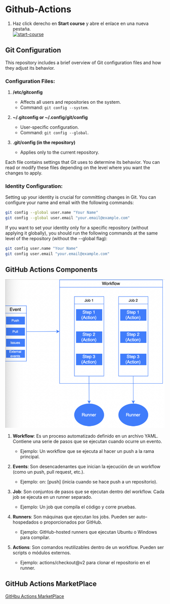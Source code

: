 # Github-Actions
1. Haz click derecho en **Start course** y abre el enlace en una nueva pestaña.
   <br />[![start-course](https://user-images.githubusercontent.com/1221423/218596841-0645fe1a-4aaf-4f51-9ab3-8aa2d3fdd487.svg)](https://github.com/jhosephic93/github-actions/generate)
## Git Configuration

This repository includes a brief overview of Git configuration files and how they adjust its behavior.

### Configuration Files:

1. **/etc/gitconfig**  
   - Affects all users and repositories on the system.
   - Command: `git config --system`.

2. **~/.gitconfig or ~/.config/git/config**  
   - User-specific configuration.
   - Command: `git config --global`.

3. **.git/config (in the repository)**  
   - Applies only to the current repository.

Each file contains settings that Git uses to determine its behavior. You can read or modify these files depending on the level where you want the changes to apply.

### Identity Configuration:

Setting up your identity is crucial for committing changes in Git. You can configure your name and email with the following commands:

```bash
git config --global user.name "Your Name"
git config --global user.email "your.email@example.com"
```

If you want to set your identity only for a specific repository (without applying it globally), you should run the following commands at the same level of the repository (without the --global flag):

```bash
git config user.name "Your Name"
git config user.email "your.email@example.com"
```

## GitHub Actions Components

![Components](/img/image01.jpg)

1. **Workflow**: Es un proceso automatizado definido en un archivo YAML. Contiene una serie de pasos que se ejecutan cuando ocurre un evento.

   - Ejemplo: Un workflow que se ejecuta al hacer un push a la rama principal.
2. **Events**: Son desencadenantes que inician la ejecución de un workflow (como un push, pull request, etc.).

   - Ejemplo: on: [push] (inicia cuando se hace push a un repositorio).
3. **Job**: Son conjuntos de pasos que se ejecutan dentro del workflow. Cada job se ejecuta en un runner separado.

   - Ejemplo: Un job que compila el código y corre pruebas.
4. **Runners**: Son máquinas que ejecutan los jobs. Pueden ser auto-hospedados o proporcionados por GitHub.

   - Ejemplo: GitHub-hosted runners que ejecutan Ubuntu o Windows para compilar.
5. **Actions**: Son comandos reutilizables dentro de un workflow. Pueden ser scripts o módulos externos.

   - Ejemplo: actions/checkout@v2 para clonar el repositorio en el runner.

## GitHub Actions MarketPlace

[GitHbu Actions MarketPlace](https://github.com/marketplace?type=actions)
